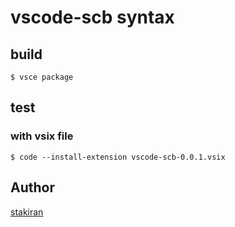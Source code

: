 # vscode-scb syntax

## build

```
$ vsce package
```

## test

### with vsix file

```
$ code --install-extension vscode-scb-0.0.1.vsix
```

## Author
[stakiran](https://github.com/stakiran)
